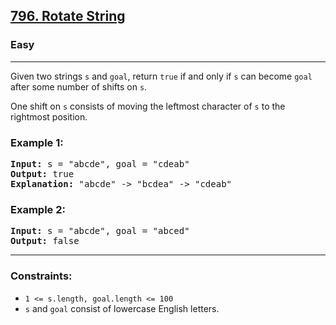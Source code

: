 <h2><a href="https://leetcode.com/problems/rotate-string/">796. Rotate String</a></h2>
<h3>Easy</h3>
<hr>
<p>Given two strings <code>s</code> and <code>goal</code>, return <code>true</code> if and only if <code>s</code> can become <code>goal</code> after some number of shifts on <code>s</code>.</p>
<p>One shift on <code>s</code> consists of moving the leftmost character of <code>s</code> to the rightmost position.</p>

<h3>Example 1:</h3>
<pre>
<b>Input:</b> s = "abcde", goal = "cdeab"
<b>Output:</b> true
<b>Explanation:</b> "abcde" -> "bcdea" -> "cdeab"
</pre>

<h3>Example 2:</h3>
<pre>
<b>Input:</b> s = "abcde", goal = "abced"
<b>Output:</b> false
</pre>

<hr>
<h3>Constraints:</h3>
<ul>
  <li><code>1 &lt;= s.length, goal.length &lt;= 100</code></li>
  <li><code>s</code> and <code>goal</code> consist of lowercase English letters.</li>
</ul>

